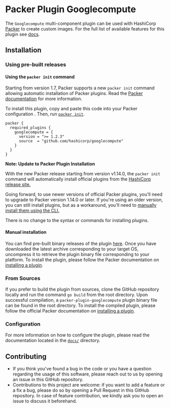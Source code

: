 # Packer Plugin Googlecompute
The `Googlecompute` multi-component plugin can be used with HashiCorp [Packer](https://www.packer.io)
to create custom images. For the full list of available features for this plugin see [docs](docs).

## Installation

### Using pre-built releases

#### Using the `packer init` command

Starting from version 1.7, Packer supports a new `packer init` command allowing
automatic installation of Packer plugins. Read the
[Packer documentation](https://www.packer.io/docs/commands/init) for more information.

To install this plugin, copy and paste this code into your Packer configuration .
Then, run [`packer init`](https://www.packer.io/docs/commands/init).

```hcl
packer {
  required_plugins {
    googlecompute = {
      version = ">= 1.2.3"
      source  = "github.com/hashicorp/googlecompute"
    }
  }
}
```

**Note: Update to Packer Plugin Installation**

With the new Packer release starting from version v1.14.0, the `packer init` command will automatically install official plugins from the [HashiCorp release site.](https://releases.hashicorp.com/)

Going forward, to use newer versions of official Packer plugins, you'll need to upgrade to Packer version 1.14.0 or later. If you're using an older version, you can still install plugins, but as a workaround, you'll need to [manually install them using the CLI.](https://developer.hashicorp.com/packer/docs/plugins/install#manually-install-plugins-using-the-cli)

There is no change to the syntax or commands for installing plugins.


#### Manual installation

You can find pre-built binary releases of the plugin [here](https://github.com/hashicorp/packer-plugin-googlecompute/releases).
Once you have downloaded the latest archive corresponding to your target OS,
uncompress it to retrieve the plugin binary file corresponding to your platform.
To install the plugin, please follow the Packer documentation on
[installing a plugin](https://www.packer.io/docs/extending/plugins/#installing-plugins).


### From Sources

If you prefer to build the plugin from sources, clone the GitHub repository
locally and run the command `go build` from the root
directory. Upon successful compilation, a `packer-plugin-googlecompute` plugin
binary file can be found in the root directory.
To install the compiled plugin, please follow the official Packer documentation
on [installing a plugin](https://www.packer.io/docs/extending/plugins/#installing-plugins).


### Configuration

For more information on how to configure the plugin, please read the
documentation located in the [`docs/`](docs) directory.


## Contributing

* If you think you've found a bug in the code or you have a question regarding
  the usage of this software, please reach out to us by opening an issue in
  this GitHub repository.
* Contributions to this project are welcome: if you want to add a feature or a
  fix a bug, please do so by opening a Pull Request in this GitHub repository.
  In case of feature contribution, we kindly ask you to open an issue to
  discuss it beforehand.
